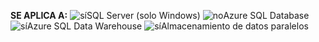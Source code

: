 <Token>**SE APLICA A:** ![sí](media/yes.png)SQL Server (solo Windows) ![no](media/no.png)Azure SQL Database ![sí](media/yes.png)Azure SQL Data Warehouse ![sí](media/yes.png)Almacenamiento de datos paralelos </Token>
